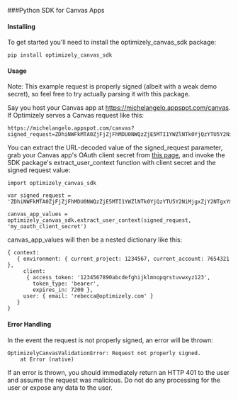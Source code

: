###Python SDK for Canvas Apps

#### Installing

To get started you'll need to install the optimizely_canvas_sdk package:

```
pip install optimizely_canvas_sdk
```

#### Usage

Note: This example request is properly signed (albeit with a weak demo secret), so feel free to try actually parsing it with this package.

Say you host your Canvas app at https://michelangelo.appspot.com/canvas. If Optimizely serves a Canvas request like this:

```
https://michelangelo.appspot.com/canvas?signed_request=ZDhiNWFkMTA0ZjFjZjFhMDU0NWQzZjE5MTI1YWZlNTk0YjQzYTU5Y2NiMjgxZjY2NTgxYmM3YzYyYjgxNzAwMg%3D%3D.eyJjb250ZXh0Ijp7ImVudmlyb25tZW50Ijp7ImN1cnJlbnRfcHJvamVjdCI6MTIzNDU2NywiY3VycmVudF9hY2NvdW50Ijo3NjU0MzIxfSwiY2xpZW50Ijp7ImFjY2Vzc190b2tlbiI6IjEyMzQ1Njc4OTBhYmNkZWZnaGlqa2xtbm9wcXJzdHV2d3h5ejEyMyIsInRva2VuX3R5cGUiOiJiZWFyZXIiLCJleHBpcmVzX2luIjo3MjAwfSwidXNlciI6eyJlbWFpbCI6ImpvbkBvcHRpbWl6ZWx5LmNvbSJ9fX0%3D
```
You can extract the URL-decoded value of the signed_request parameter, grab your Canvas app's OAuth client secret from [this page](https://app.optimizely.com/accountsettings/apps/developers), and invoke the SDK package's extract_user_context function with client secret and the signed request value:

```
import optimizely_canvas_sdk

var signed_request = 'ZDhiNWFkMTA0ZjFjZjFhMDU0NWQzZjE5MTI1YWZlNTk0YjQzYTU5Y2NiMjgxZjY2NTgxYmM3YzYyYjgxNzAwMg==.eyJjb250ZXh0Ijp7ImVudmlyb25tZW50Ijp7ImN1cnJlbnRfcHJvamVjdCI6MTIzNDU2NywiY3VycmVudF9hY2NvdW50Ijo3NjU0MzIxfSwiY2xpZW50Ijp7ImFjY2Vzc190b2tlbiI6IjEyMzQ1Njc4OTBhYmNkZWZnaGlqa2xtbm9wcXJzdHV2d3h5ejEyMyIsInRva2VuX3R5cGUiOiJiZWFyZXIiLCJleHBpcmVzX2luIjo3MjAwfSwidXNlciI6eyJlbWFpbCI6ImpvbkBvcHRpbWl6ZWx5LmNvbSJ9fX0=';
 
canvas_app_values = optimizely_canvas_sdk.extract_user_context(signed_request, 'my_oauth_client_secret') 
``` 

canvas_app_values will then be a nested dictionary like this:
```
{ context:
   { environment: { current_project: 1234567, current_account: 7654321 },
     client:
      { access_token: '1234567890abcdefghijklmnopqrstuvwxyz123',
        token_type: 'bearer',
        expires_in: 7200 },
     user: { email: 'rebecca@optimizely.com' }
   }
}
```

#### Error Handling

In the event the request is not properly signed, an error will be thrown:
```
OptimizelyCanvasValidationError: Request not properly signed.
    at Error (native)

```

If an error is thrown, you should immediately return an HTTP 401 to the user and assume the request was malicious. Do not do any processing for the user or expose any data to the user.